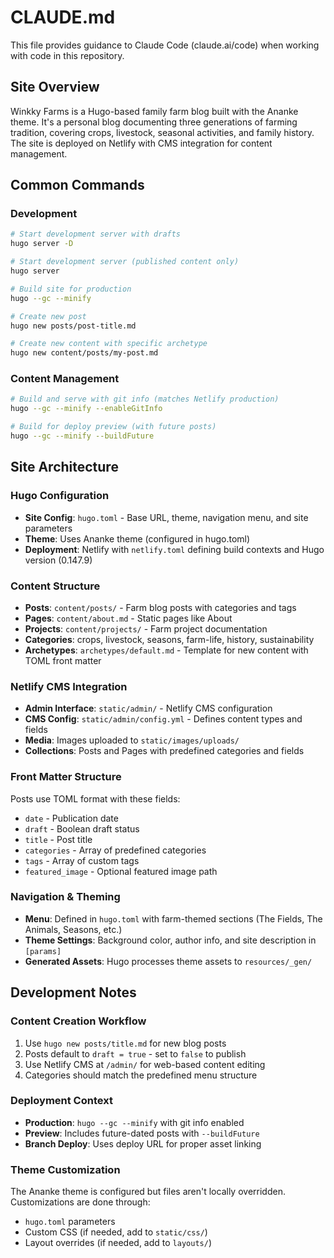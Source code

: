 # CLAUDE.md

This file provides guidance to Claude Code (claude.ai/code) when working with code in this repository.

## Site Overview

Winkky Farms is a Hugo-based family farm blog built with the Ananke theme. It's a personal blog documenting three generations of farming tradition, covering crops, livestock, seasonal activities, and family history. The site is deployed on Netlify with CMS integration for content management.

## Common Commands

### Development
```bash
# Start development server with drafts
hugo server -D

# Start development server (published content only)
hugo server

# Build site for production
hugo --gc --minify

# Create new post
hugo new posts/post-title.md

# Create new content with specific archetype
hugo new content/posts/my-post.md
```

### Content Management
```bash
# Build and serve with git info (matches Netlify production)
hugo --gc --minify --enableGitInfo

# Build for deploy preview (with future posts)
hugo --gc --minify --buildFuture
```

## Site Architecture

### Hugo Configuration
- **Site Config**: `hugo.toml` - Base URL, theme, navigation menu, and site parameters
- **Theme**: Uses Ananke theme (configured in hugo.toml)
- **Deployment**: Netlify with `netlify.toml` defining build contexts and Hugo version (0.147.9)

### Content Structure
- **Posts**: `content/posts/` - Farm blog posts with categories and tags
- **Pages**: `content/about.md` - Static pages like About
- **Projects**: `content/projects/` - Farm project documentation
- **Categories**: crops, livestock, seasons, farm-life, history, sustainability
- **Archetypes**: `archetypes/default.md` - Template for new content with TOML front matter

### Netlify CMS Integration
- **Admin Interface**: `static/admin/` - Netlify CMS configuration
- **CMS Config**: `static/admin/config.yml` - Defines content types and fields
- **Media**: Images uploaded to `static/images/uploads/`
- **Collections**: Posts and Pages with predefined categories and fields

### Front Matter Structure
Posts use TOML format with these fields:
- `date` - Publication date
- `draft` - Boolean draft status
- `title` - Post title
- `categories` - Array of predefined categories
- `tags` - Array of custom tags
- `featured_image` - Optional featured image path

### Navigation & Theming
- **Menu**: Defined in `hugo.toml` with farm-themed sections (The Fields, The Animals, Seasons, etc.)
- **Theme Settings**: Background color, author info, and site description in `[params]`
- **Generated Assets**: Hugo processes theme assets to `resources/_gen/`

## Development Notes

### Content Creation Workflow
1. Use `hugo new posts/title.md` for new blog posts
2. Posts default to `draft = true` - set to `false` to publish
3. Use Netlify CMS at `/admin/` for web-based content editing
4. Categories should match the predefined menu structure

### Deployment Context
- **Production**: `hugo --gc --minify` with git info enabled
- **Preview**: Includes future-dated posts with `--buildFuture`
- **Branch Deploy**: Uses deploy URL for proper asset linking

### Theme Customization
The Ananke theme is configured but files aren't locally overridden. Customizations are done through:
- `hugo.toml` parameters
- Custom CSS (if needed, add to `static/css/`)
- Layout overrides (if needed, add to `layouts/`)
